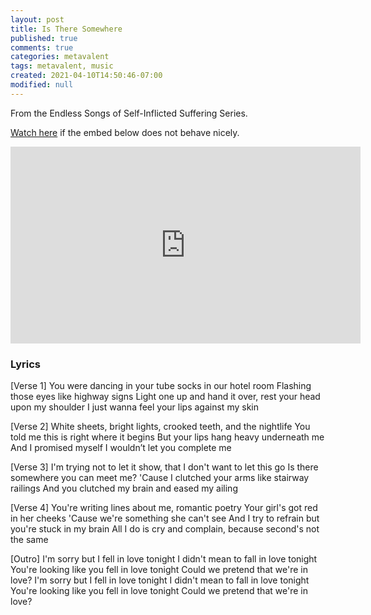 ```yaml
---
layout: post
title: Is There Somewhere
published: true
comments: true
categories: metavalent
tags: metavalent, music
created: 2021-04-10T14:50:46-07:00
modified: null
---
```


From the Endless Songs of Self-Inflicted Suffering Series.

[Watch here](https://youtu.be/686SmDtBOu8) if the embed below does not behave nicely. 

<div class="embed-container"><iframe loading="lazy" width="560" height="315" src="https://www.youtube.com/embed/686SmDtBOu8" title="YouTube video player" frameborder="0" allow="accelerometer; autoplay; clipboard-write; encrypted-media; gyroscope; picture-in-picture" allowfullscreen></iframe></div>

### Lyrics

[Verse 1]
You were dancing in your tube socks in our hotel room
Flashing those eyes like highway signs
Light one up and hand it over, rest your head upon my shoulder
I just wanna feel your lips against my skin

[Verse 2]
White sheets, bright lights, crooked teeth, and the nightlife
You told me this is right where it begins
But your lips hang heavy underneath me
And I promised myself I wouldn’t let you complete me

[Verse 3]
I'm trying not to let it show, that I don't want to let this go
Is there somewhere you can meet me?
'Cause I clutched your arms like stairway railings
And you clutched my brain and eased my ailing

[Verse 4]
You're writing lines about me, romantic poetry
Your girl's got red in her cheeks
'Cause we're something she can't see
And I try to refrain but you're stuck in my brain
All I do is cry and complain, because second's not the same

[Outro]
I'm sorry but I fell in love tonight
I didn't mean to fall in love tonight
You're looking like you fell in love tonight
Could we pretend that we're in love?
I'm sorry but I fell in love tonight
I didn't mean to fall in love tonight
You're looking like you fell in love tonight
Could we pretend that we're in love?